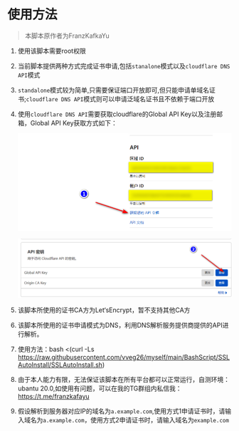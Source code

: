 
# 使用方法
> 本脚本原作者为FranzKafkaYu

1.  使用该脚本需要root权限 
2.  当前脚本提供两种方式完成证书申请,包括`stanalone`模式以及`cloudflare DNS API`模式  
3.  `standalone`模式较为简单,只需要保证端口开放即可,但只能申请单域名证书;`cloudflare DNS API`模式则可以申请泛域名证书且不依赖于端口开放  
4.  使用`cloudflare DNS API`需要获取cloudflare的Global API Key以及注册邮箱，Global API
    Key获取方式如下：

    ![](media/bda84fbc2ede834deaba1c173a932223.png)

    ![](media/d13ffd6a73f938d1037d0708e31433bf.png)

4.  该脚本所使用的证书CA方为Let‘sEncrypt，暂不支持其他CA方

5.  该脚本所使用的证书申请模式为DNS，利用DNS解析服务提供商提供的API进行解析。
6.  使用方法：bash <(curl -Ls https://raw.githubusercontent.com/vveg26/myself/main/BashScript/SSLAutoInstall/SSLAutoInstall.sh)
7.  由于本人能力有限，无法保证该脚本在所有平台都可以正常运行，自测环境：ubantu 20.0,如使用有问题，可以在我的TG群组内私信我：https://t.me/franzkafayu  
8.   假设解析到服务器对应IP的域名为`a.example.com`,使用方式1申请证书时，请输入域名为`a.example.com`，使用方式2申请证书时，请输入域名为`example.com`  
